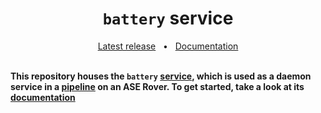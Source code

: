 <h1 align="center"><code>battery</code> service</h1>
<div align="center">
  <a href="https://github.com/VU-ASE/battery/releases/latest">Latest release</a>
  <span>&nbsp;&nbsp;•&nbsp;&nbsp;</span>
  <a href="https://ase.vu.nl/docs/category/battery">Documentation</a>
  <br />
</div>
<br/>

**This repository houses the `battery` [service](https://ase.vu.nl/docs/framework/glossary/service), which is used as a daemon service in a [pipeline](https://ase.vu.nl/docs/framework/glossary/pipeline) on an ASE Rover. To get started, take a look at its [documentation](https://ase.vu.nl/docs/category/battery)**
